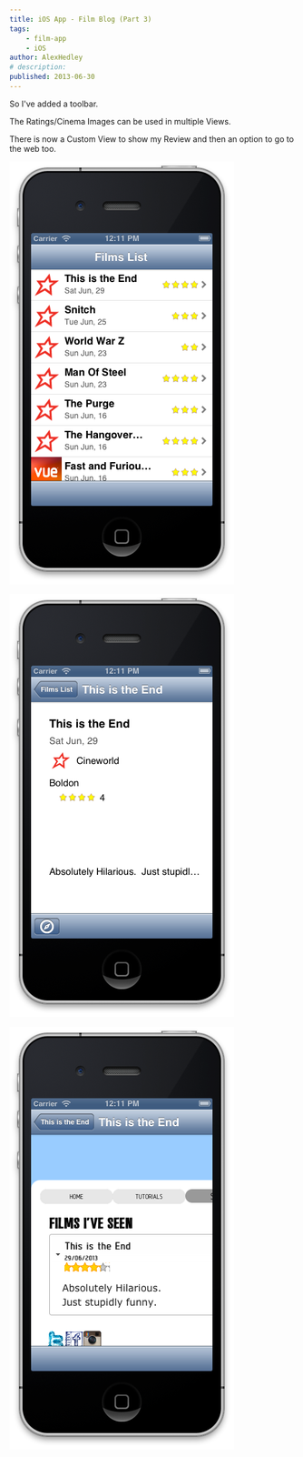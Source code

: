 ```yaml
---
title: iOS App - Film Blog (Part 3)
tags:
    - film-app
    - iOS
author: AlexHedley
# description: 
published: 2013-06-30
---
```


So I've added a toolbar.

The Ratings/Cinema Images can be used in multiple Views.

There is now a Custom View to show my Review and then an option to go to the web too.

![Film List (3)](images/screen-shot-2013-06-30-at-12-11-06.png)

![Film List (Detail View)](images/screen-shot-2013-06-30-at-12-11-11.png)

![Film (WebView)](images/screen-shot-2013-06-30-at-12-11-17.png)
